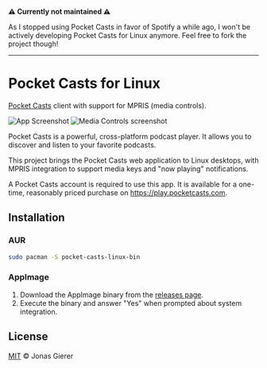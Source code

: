**⚠️ Currently not maintained ⚠️**

As I stopped using Pocket Casts in favor of Spotify a while ago, I won't be
actively developing Pocket Casts for Linux anymore. Feel free to fork the
project though!

---

# Pocket Casts for Linux

[Pocket Casts](https://www.pocketcasts.com) client with support for MPRIS (media
controls).

![App Screenshot](https://user-images.githubusercontent.com/4331946/55138047-ce211500-5132-11e9-98cd-810fab6f4180.png)
![Media Controls screenshot](https://user-images.githubusercontent.com/4331946/55138012-bc3f7200-5132-11e9-949e-6b120b2960b3.png)

Pocket Casts is a powerful, cross-platform podcast player. It allows you to
discover and listen to your favorite podcasts.

This project brings the Pocket Casts web application to Linux desktops, with
MPRIS integration to support media keys and "now playing" notifications.

A Pocket Casts account is required to use this app. It is available for a
one-time, reasonably priced purchase on https://play.pocketcasts.com.

## Installation

### AUR

```bash
sudo pacman -S pocket-casts-linux-bin
```

### AppImage

1. Download the AppImage binary from the
   [releases page](https://github.com/jgierer12/pocket-casts-linux/releases/).
2. Execute the binary and answer "Yes" when prompted about system integration.

## License

[MIT](LICENSE) &copy; Jonas Gierer
